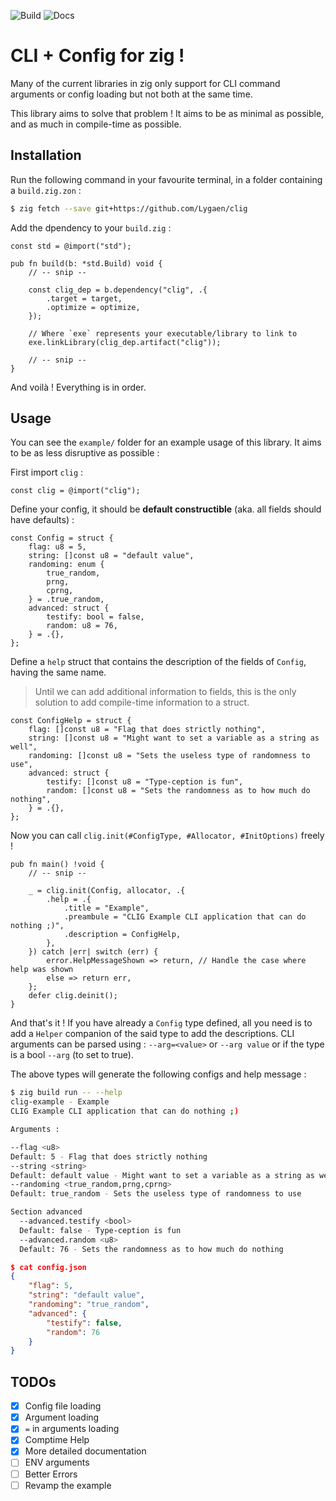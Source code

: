 ![Build](https://github.com/Lygaen/clig/actions/workflows/build.yml/badge.svg)
![Docs](https://github.com/Lygaen/clig/actions/workflows/pages.yml/badge.svg)
# CLI + Config for zig !

Many of the current libraries in zig only support for CLI command arguments or config loading but not both at the same time.

This library aims to solve that problem ! It aims to be as minimal as possible, and as much in compile-time as possible.

## Installation
Run the following command in your favourite terminal, in a folder containing a `build.zig.zon` :
```sh
$ zig fetch --save git+https://github.com/Lygaen/clig
```

Add the dpendency to your `build.zig` :
```zig
const std = @import("std");

pub fn build(b: *std.Build) void {
    // -- snip --

    const clig_dep = b.dependency("clig", .{
        .target = target,
        .optimize = optimize,
    });

    // Where `exe` represents your executable/library to link to
    exe.linkLibrary(clig_dep.artifact("clig"));

    // -- snip --
}
```

And voilà ! Everything is in order.

## Usage
You can see the `example/` folder for an example usage of this library. It aims to be as less disruptive as possible :

First import `clig` :
```zig
const clig = @import("clig");
```

Define your config, it should be **default constructible** (aka. all fields should have defaults) :
```zig
const Config = struct {
    flag: u8 = 5,
    string: []const u8 = "default value",
    randoming: enum {
        true_random,
        prng,
        cprng,
    } = .true_random,
    advanced: struct {
        testify: bool = false,
        random: u8 = 76,
    } = .{},
};
```

Define a `help` struct that contains the description of the fields of `Config`, having the same name. 
> Until we can add additional information to fields, this is the only solution to add compile-time information
> to a struct.
```zig
const ConfigHelp = struct {
    flag: []const u8 = "Flag that does strictly nothing",
    string: []const u8 = "Might want to set a variable as a string as well",
    randoming: []const u8 = "Sets the useless type of randomness to use",
    advanced: struct {
        testify: []const u8 = "Type-ception is fun",
        random: []const u8 = "Sets the randomness as to how much do nothing",
    } = .{},
};
```

Now you can call `clig.init(#ConfigType, #Allocator, #InitOptions)` freely !
```zig
pub fn main() !void {
    // -- snip --

    _ = clig.init(Config, allocator, .{
        .help = .{
            .title = "Example",
            .preambule = "CLIG Example CLI application that can do nothing ;)",
            .description = ConfigHelp,
        },
    }) catch |err| switch (err) {
        error.HelpMessageShown => return, // Handle the case where help was shown
        else => return err,
    };
    defer clig.deinit();
}
```

And that's it ! If you have already a `Config` type defined, all you need is to add a `Helper` companion of the said type to add the descriptions.
CLI arguments can be parsed using :
`--arg=<value>` or `--arg value` or if the type is a bool `--arg` (to set to true).

The above types will generate the following configs and help message :
```sh
$ zig build run -- --help
clig-example - Example
CLIG Example CLI application that can do nothing ;)

Arguments :

--flag <u8>
Default: 5 - Flag that does strictly nothing
--string <string>
Default: default value - Might want to set a variable as a string as well
--randoming <true_random,prng,cprng>
Default: true_random - Sets the useless type of randomness to use

Section advanced
  --advanced.testify <bool>
  Default: false - Type-ception is fun
  --advanced.random <u8>
  Default: 76 - Sets the randomness as to how much do nothing
```

```json
$ cat config.json
{
	"flag": 5,
	"string": "default value",
	"randoming": "true_random",
	"advanced": {
		"testify": false,
		"random": 76
	}
}
```


## TODOs
- [x] Config file loading
- [x] Argument loading
- [x] `=` in arguments loading
- [x] Comptime Help
- [x] More detailed documentation
- [ ] ENV arguments
- [ ] Better Errors
- [ ] Revamp the example